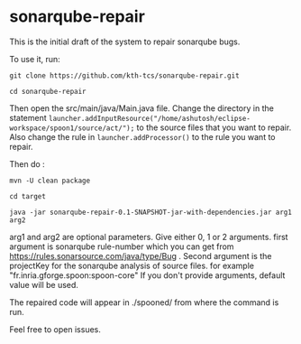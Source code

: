 # sonarqube-repair

This is the initial draft of the system to repair sonarqube bugs.

To use it, run:

`git clone https://github.com/kth-tcs/sonarqube-repair.git`

`cd sonarqube-repair`

Then open the src/main/java/Main.java file. Change the directory in the statement `launcher.addInputResource("/home/ashutosh/eclipse-workspace/spoon1/source/act/");`
to the source files that you want to repair. Also change the rule in `launcher.addProcessor()` to the rule you want to repair.

Then do :

`mvn -U clean package`

`cd target`

`java -jar sonarqube-repair-0.1-SNAPSHOT-jar-with-dependencies.jar arg1 arg2`

arg1 and arg2 are optional parameters.
Give either 0, 1 or 2 arguments. first argument is sonarqube rule-number which you can get from https://rules.sonarsource.com/java/type/Bug .
Second argument is the projectKey for the sonarqube analysis of source files. for  example "fr.inria.gforge.spoon:spoon-core"
If you don't provide arguments, default value will be used.

The repaired code will appear in ./spooned/ from where the command is run.

Feel free to open issues.
